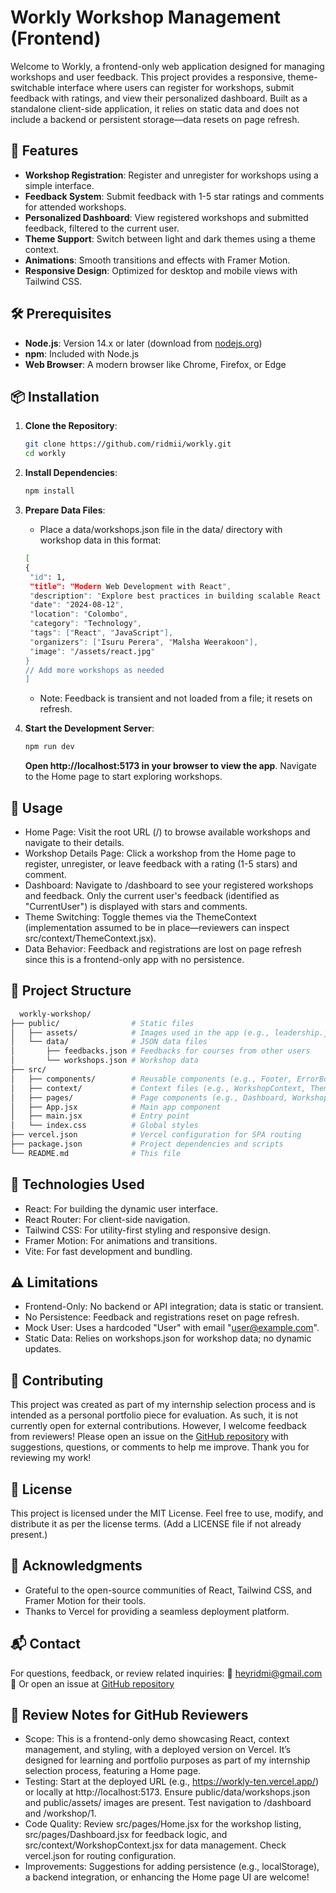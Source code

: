 # Workly Workshop Management (Frontend)

Welcome to Workly, a frontend-only web application designed for managing workshops and user feedback. This project provides a responsive, theme-switchable interface where users can register for workshops, submit feedback with ratings, and view their personalized dashboard. Built as a standalone client-side application, it relies on static data and does not include a backend or persistent storage—data resets on page refresh.

## 🚀 Features
- **Workshop Registration**: Register and unregister for workshops using a simple interface.
- **Feedback System**: Submit feedback with 1-5 star ratings and comments for attended workshops.
- **Personalized Dashboard**: View registered workshops and submitted feedback, filtered to the current user.
- **Theme Support**: Switch between light and dark themes using a theme context.
- **Animations**: Smooth transitions and effects with Framer Motion.
- **Responsive Design**: Optimized for desktop and mobile views with Tailwind CSS.

## 🛠 Prerequisites
- **Node.js**: Version 14.x or later (download from [nodejs.org](https://nodejs.org/))
- **npm**: Included with Node.js
- **Web Browser**: A modern browser like Chrome, Firefox, or Edge

## 📦 Installation

1. **Clone the Repository**:
   ```bash
   git clone https://github.com/ridmii/workly.git
   cd workly
   ```
2. **Install Dependencies**:
   ```bash
   npm install
   ```
3. **Prepare Data Files**:
   - Place a data/workshops.json file in the data/ directory with workshop data in this format:
     
   ```bash
   [
   {
    "id": 1,
    "title": "Modern Web Development with React",
    "description": "Explore best practices in building scalable React applications with modern tools and workflows.",
    "date": "2024-08-12",
    "location": "Colombo",
    "category": "Technology",
    "tags": ["React", "JavaScript"],
    "organizers": ["Isuru Perera", "Malsha Weerakoon"],
    "image": "/assets/react.jpg"
   }
   // Add more workshops as needed
   ]
   ```
   - Note: Feedback is transient and not loaded from a file; it resets on refresh.
  
  4. **Start the Development Server**:
     ```bash
     npm run dev
     ```
     **Open http://localhost:5173 in your browser to view the app**. Navigate to the Home page to start exploring workshops.

  ## 🧭 Usage
 
  - Home Page: Visit the root URL (/) to browse available workshops and navigate to their details.
  - Workshop Details Page: Click a workshop from the Home page to register, unregister, or leave feedback with a rating (1-5 stars) and comment. 
  - Dashboard: Navigate to /dashboard to see your registered workshops and feedback. Only the current user's feedback (identified as "CurrentUser") is displayed with stars and comments.
  - Theme Switching: Toggle themes via the ThemeContext (implementation assumed to be in place—reviewers can inspect src/context/ThemeContext.jsx).
  - Data Behavior: Feedback and registrations are lost on page refresh since this is a frontend-only app with no persistence.

  ## 📁 Project Structure
  ```bash
    workly-workshop/
├── public/                # Static files
│   ├── assets/            # Images used in the app (e.g., leadership.jpg)
│   └── data/              # JSON data files
│       ├── feedbacks.json # Feedbacks for courses from other users 
│       └── workshops.json # Workshop data
├── src/
│   ├── components/        # Reusable components (e.g., Footer, ErrorBoundary)
│   ├── context/           # Context files (e.g., WorkshopContext, ThemeContext)
│   ├── pages/             # Page components (e.g., Dashboard, WorkshopDetails, Home)
│   ├── App.jsx            # Main app component
│   ├── main.jsx           # Entry point
│   └── index.css          # Global styles
├── vercel.json            # Vercel configuration for SPA routing
├── package.json           # Project dependencies and scripts
└── README.md              # This file

  ```

## 🧰 Technologies Used
- React: For building the dynamic user interface.
- React Router: For client-side navigation.
- Tailwind CSS: For utility-first styling and responsive design.
- Framer Motion: For animations and transitions.
- Vite: For fast development and bundling.

## ⚠️ Limitations 
- Frontend-Only: No backend or API integration; data is static or transient.
- No Persistence: Feedback and registrations reset on page refresh.
- Mock User: Uses a hardcoded "User" with email "user@example.com".
- Static Data: Relies on workshops.json for workshop data; no dynamic updates.

## 🤝 Contributing
This project was created as part of my internship selection process and is intended as a personal portfolio piece for evaluation. As such, it is not currently open for external contributions. However, I welcome feedback from reviewers! Please open an issue on the [GitHub repository](https://github.com/ridmii/workly/issues) with suggestions, questions, or comments to help me improve. Thank you for reviewing my work!

## 📜 License
This project is licensed under the MIT License. Feel free to use, modify, and distribute it as per the license terms. (Add a LICENSE file if not already present.)

## 🙏 Acknowledgments
- Grateful to the open-source communities of React, Tailwind CSS, and Framer Motion for their tools.
- Thanks to Vercel for providing a seamless deployment platform.

## 📬 Contact
For questions, feedback, or review related inquiries:
📧 heyridmi@gmail.com
💬 Or open an issue at [GitHub repository](https://github.com/ridmii/workly/issues)

## 📝 Review Notes for GitHub Reviewers
- Scope: This is a frontend-only demo showcasing React, context management, and styling, with a deployed version on Vercel. It’s designed for learning and portfolio purposes as part of my internship selection process, featuring a Home page.
- Testing: Start at the deployed URL (e.g., https://workly-ten.vercel.app/) or locally at http://localhost:5173. Ensure public/data/workshops.json and public/assets/ images are present. Test navigation to /dashboard and /workshop/1.
- Code Quality: Review src/pages/Home.jsx for the workshop listing, src/pages/Dashboard.jsx for feedback logic, and src/context/WorkshopContext.jsx for data management. Check vercel.json for routing configuration.
- Improvements: Suggestions for adding persistence (e.g., localStorage), a backend integration, or enhancing the Home page UI are welcome!


     
   
  
